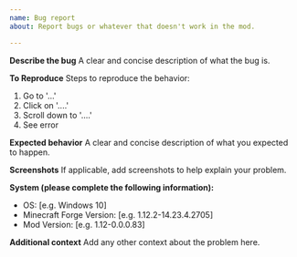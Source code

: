 ```yaml
---
name: Bug report
about: Report bugs or whatever that doesn't work in the mod.

---
```


**Describe the bug**
A clear and concise description of what the bug is.

**To Reproduce**
Steps to reproduce the behavior:
1. Go to '...'
2. Click on '....'
3. Scroll down to '....'
4. See error

**Expected behavior**
A clear and concise description of what you expected to happen.

**Screenshots**
If applicable, add screenshots to help explain your problem.

**System (please complete the following information):**
 - OS: [e.g. Windows 10]
 - Minecraft Forge Version: [e.g. 1.12.2-14.23.4.2705]
 - Mod Version: [e.g. 1.12-0.0.0.83]

**Additional context**
Add any other context about the problem here.

